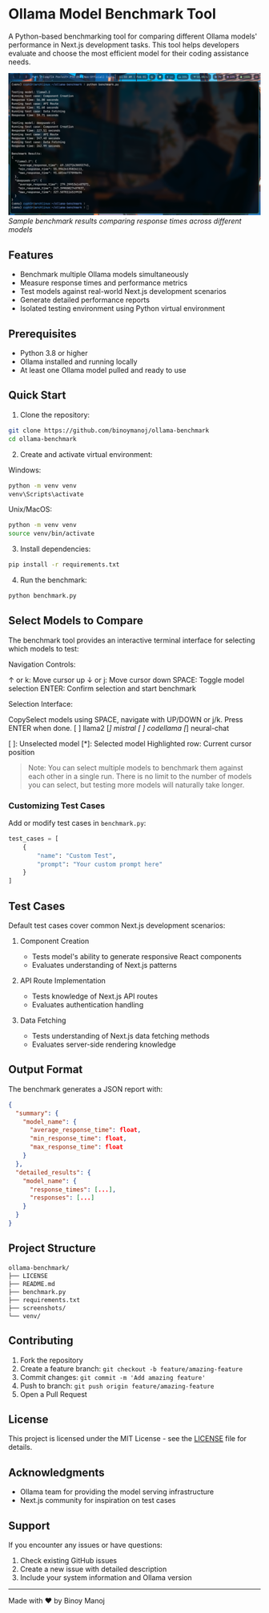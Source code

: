 # Ollama Model Benchmark Tool

A Python-based benchmarking tool for comparing different Ollama models' performance in Next.js development tasks. This tool helps developers evaluate and choose the most efficient model for their coding assistance needs.


![Ollama Benchmark Output](screenshots/preview.png)
*Sample benchmark results comparing response times across different models*

## Features

- Benchmark multiple Ollama models simultaneously
- Measure response times and performance metrics
- Test models against real-world Next.js development scenarios
- Generate detailed performance reports
- Isolated testing environment using Python virtual environment

## Prerequisites

- Python 3.8 or higher
- Ollama installed and running locally
- At least one Ollama model pulled and ready to use

## Quick Start

1. Clone the repository:
```bash
git clone https://github.com/binoymanoj/ollama-benchmark
cd ollama-benchmark
```

2. Create and activate virtual environment:

Windows:
```bash
python -m venv venv
venv\Scripts\activate
```

Unix/MacOS:
```bash
python -m venv venv
source venv/bin/activate
```

3. Install dependencies:
```bash
pip install -r requirements.txt
```

4. Run the benchmark:
```bash
python benchmark.py
```

## Select Models to Compare
The benchmark tool provides an interactive terminal interface for selecting which models to test:

Navigation Controls:

↑ or k: Move cursor up
↓ or j: Move cursor down
SPACE: Toggle model selection
ENTER: Confirm selection and start benchmark


Selection Interface:

CopySelect models using SPACE, navigate with UP/DOWN or j/k. Press ENTER when done.
[ ] llama2
[*] mistral
[ ] codellama
[*] neural-chat

[ ]: Unselected model
[*]: Selected model
Highlighted row: Current cursor position

> Note: You can select multiple models to benchmark them against each other in a single run. There is no limit to the number of models you can select, but testing more models will naturally take longer.

### Customizing Test Cases

Add or modify test cases in `benchmark.py`:

```python
test_cases = [
    {
        "name": "Custom Test",
        "prompt": "Your custom prompt here"
    }
]
```

## Test Cases

Default test cases cover common Next.js development scenarios:

1. Component Creation
   - Tests model's ability to generate responsive React components
   - Evaluates understanding of Next.js patterns

2. API Route Implementation
   - Tests knowledge of Next.js API routes
   - Evaluates authentication handling

3. Data Fetching
   - Tests understanding of Next.js data fetching methods
   - Evaluates server-side rendering knowledge

## Output Format

The benchmark generates a JSON report with:

```json
{
  "summary": {
    "model_name": {
      "average_response_time": float,
      "min_response_time": float,
      "max_response_time": float
    }
  },
  "detailed_results": {
    "model_name": {
      "response_times": [...],
      "responses": [...]
    }
  }
}
```

## Project Structure

```
ollama-benchmark/
├── LICENSE
├── README.md
├── benchmark.py
├── requirements.txt
├── screenshots/
└── venv/
```

## Contributing

1. Fork the repository
2. Create a feature branch: `git checkout -b feature/amazing-feature`
3. Commit changes: `git commit -m 'Add amazing feature'`
4. Push to branch: `git push origin feature/amazing-feature`
5. Open a Pull Request

## License

This project is licensed under the MIT License - see the [LICENSE](LICENSE) file for details.

## Acknowledgments

- Ollama team for providing the model serving infrastructure
- Next.js community for inspiration on test cases

## Support

If you encounter any issues or have questions:
1. Check existing GitHub issues
2. Create a new issue with detailed description
3. Include your system information and Ollama version

---

Made with ❤️ by Binoy Manoj
